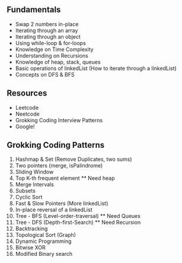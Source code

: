 ## Fundamentals
- Swap 2 numbers in-place
- Iterating through an array 
- Iterating through an object
- Using while-loop & for-loops
- Knowledge on Time Complexity
- Understanding on Recursions
- Knowledge of heap, stack, queues
- Basic operations of linkedList (How to iterate through a linkedList) 
- Concepts on DFS & BFS

## Resources 
- Leetcode
- Neetcode
- Grokking Coding Interview Patterns
- Google!

## Grokking Coding Patterns
1. Hashmap & Set (Remove Duplicates, two sums) 
2. Two pointers (merge, isPalindrome)
3. Sliding Window
4. Top K-th frequent element     ** Need heap
5. Merge Intervals
6. Subsets
7. Cyclic Sort 
8. Fast & Slow Pointers (More linkedList)
9. In-place reversal of a linkedList 
10. Tree - BFS (Level-order-traversal)     ** Need Queues
11. Tree - DFS (Depth-first-Search)  ** Need Recursion
12. Backtracking
13. Topological Sort (Graph)
14. Dynamic Programming
15. Bitwise XOR
16. Modified Binary search

